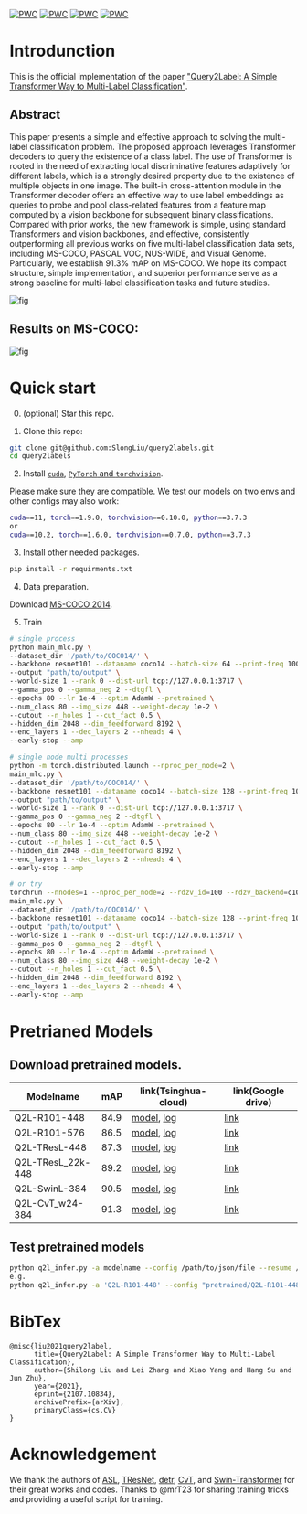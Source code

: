[![PWC](https://img.shields.io/endpoint.svg?url=https://paperswithcode.com/badge/query2label-a-simple-transformer-way-to-multi/multi-label-classification-on-ms-coco)](https://paperswithcode.com/sota/multi-label-classification-on-ms-coco?p=query2label-a-simple-transformer-way-to-multi)
[![PWC](https://img.shields.io/endpoint.svg?url=https://paperswithcode.com/badge/query2label-a-simple-transformer-way-to-multi/multi-label-classification-on-nus-wide)](https://paperswithcode.com/sota/multi-label-classification-on-nus-wide?p=query2label-a-simple-transformer-way-to-multi)
[![PWC](https://img.shields.io/endpoint.svg?url=https://paperswithcode.com/badge/query2label-a-simple-transformer-way-to-multi/multi-label-classification-on-pascal-voc-2007)](https://paperswithcode.com/sota/multi-label-classification-on-pascal-voc-2007?p=query2label-a-simple-transformer-way-to-multi)
[![PWC](https://img.shields.io/endpoint.svg?url=https://paperswithcode.com/badge/query2label-a-simple-transformer-way-to-multi/multi-label-classification-on-pascal-voc-2012)](https://paperswithcode.com/sota/multi-label-classification-on-pascal-voc-2012?p=query2label-a-simple-transformer-way-to-multi)

# Introdunction
This is the official implementation of the paper ["Query2Label: A Simple Transformer Way to Multi-Label Classification"](https://arxiv.org/abs/2107.10834).
## Abstract

This paper presents a simple and effective approach to solving the multi-label classification problem. The proposed approach leverages Transformer decoders to query the existence of a class label. The use of Transformer is rooted in the need of extracting local discriminative features adaptively for different labels, which is a strongly desired property due to the existence of multiple objects in one image. The built-in cross-attention module in the Transformer decoder offers an effective way to use label embeddings as queries to probe and pool class-related features from a feature map computed by a vision backbone for subsequent binary classifications. Compared with prior works, the new framework is simple, using standard Transformers and vision backbones, and effective, consistently outperforming all previous works on five multi-label classification data sets, including MS-COCO, PASCAL VOC, NUS-WIDE, and Visual Genome. Particularly, we establish 91.3% mAP on MS-COCO. We hope its compact structure, simple implementation, and superior performance serve as a strong baseline for multi-label classification tasks and future studies.

![fig](images/framework4_00.png)

## Results on MS-COCO:
![fig](images/coco_q2l_results.png)


# Quick start
0. (optional) Star this repo. 

1. Clone this repo:
```sh
git clone git@github.com:SlongLiu/query2labels.git
cd query2labels
```

2. Install [```cuda```](https://developer.nvidia.com/cuda-downloads), [```PyTorch``` and ```torchvision```](https://pytorch.org/).

Please make sure they are compatible.
We test our models on two envs and other configs may also work:
```sh
cuda==11, torch==1.9.0, torchvision==0.10.0, python==3.7.3
or
cuda==10.2, torch==1.6.0, torchvision==0.7.0, python==3.7.3
```

3. Install other needed packages.
```sh
pip install -r requirments.txt
```

4. Data preparation.

Download [MS-COCO 2014](https://cocodataset.org/#download).

5. Train
```sh
# single process
python main_mlc.py \
--dataset_dir '/path/to/COCO14/' \
--backbone resnet101 --dataname coco14 --batch-size 64 --print-freq 100 \
--output "path/to/output" \
--world-size 1 --rank 0 --dist-url tcp://127.0.0.1:3717 \
--gamma_pos 0 --gamma_neg 2 --dtgfl \
--epochs 80 --lr 1e-4 --optim AdamW --pretrained \
--num_class 80 --img_size 448 --weight-decay 1e-2 \
--cutout --n_holes 1 --cut_fact 0.5 \
--hidden_dim 2048 --dim_feedforward 8192 \
--enc_layers 1 --dec_layers 2 --nheads 4 \
--early-stop --amp 

# single node multi processes
python -m torch.distributed.launch --nproc_per_node=2 \
main_mlc.py \
--dataset_dir '/path/to/COCO14/' \
--backbone resnet101 --dataname coco14 --batch-size 128 --print-freq 100 \
--output "path/to/output" \
--world-size 1 --rank 0 --dist-url tcp://127.0.0.1:3717 \
--gamma_pos 0 --gamma_neg 2 --dtgfl \
--epochs 80 --lr 1e-4 --optim AdamW --pretrained \
--num_class 80 --img_size 448 --weight-decay 1e-2 \
--cutout --n_holes 1 --cut_fact 0.5 \
--hidden_dim 2048 --dim_feedforward 8192 \
--enc_layers 1 --dec_layers 2 --nheads 4 \
--early-stop --amp 

# or try 
torchrun --nnodes=1 --nproc_per_node=2 --rdzv_id=100 --rdzv_backend=c10d \
main_mlc.py \
--dataset_dir '/path/to/COCO14/' \
--backbone resnet101 --dataname coco14 --batch-size 128 --print-freq 100 \
--output "path/to/output" \
--world-size 1 --rank 0 --dist-url tcp://127.0.0.1:3717 \
--gamma_pos 0 --gamma_neg 2 --dtgfl \
--epochs 80 --lr 1e-4 --optim AdamW --pretrained \
--num_class 80 --img_size 448 --weight-decay 1e-2 \
--cutout --n_holes 1 --cut_fact 0.5 \
--hidden_dim 2048 --dim_feedforward 8192 \
--enc_layers 1 --dec_layers 2 --nheads 4 \
--early-stop --amp 
```


# Pretrianed Models
## Download pretrained models.
|  Modelname   | mAP | link(Tsinghua-cloud)  | link(Google drive)  | 
|  ----  | ----  | ---- | ---- | 
| Q2L-R101-448  | 84.9 | [model](https://cloud.tsinghua.edu.cn/d/a1560cd327dc45d0ad8e/), [log](https://cloud.tsinghua.edu.cn/d/a1560cd327dc45d0ad8e/?p=%2FQ2L-logs&mode=list) | [link](https://drive.google.com/drive/folders/1_hu98VQ4zZ6F65OvhJzTbp2W3sqaLywP?usp=sharing) |
| Q2L-R101-576  | 86.5 | [model](https://cloud.tsinghua.edu.cn/d/a1560cd327dc45d0ad8e/), [log](https://cloud.tsinghua.edu.cn/d/a1560cd327dc45d0ad8e/?p=%2FQ2L-logs&mode=list) |[link](https://drive.google.com/drive/folders/1_hu98VQ4zZ6F65OvhJzTbp2W3sqaLywP?usp=sharing) |
| Q2L-TResL-448  | 87.3 | [model](https://cloud.tsinghua.edu.cn/d/a1560cd327dc45d0ad8e/), [log](https://cloud.tsinghua.edu.cn/d/a1560cd327dc45d0ad8e/?p=%2FQ2L-logs&mode=list) |[link](https://drive.google.com/drive/folders/1_hu98VQ4zZ6F65OvhJzTbp2W3sqaLywP?usp=sharing) |
| Q2L-TResL_22k-448  | 89.2 | [model](https://cloud.tsinghua.edu.cn/d/a1560cd327dc45d0ad8e/), [log](https://cloud.tsinghua.edu.cn/d/a1560cd327dc45d0ad8e/?p=%2FQ2L-logs&mode=list) |[link](https://drive.google.com/drive/folders/1_hu98VQ4zZ6F65OvhJzTbp2W3sqaLywP?usp=sharing) |
| Q2L-SwinL-384  | 90.5 | [model](https://cloud.tsinghua.edu.cn/d/a1560cd327dc45d0ad8e/), [log](https://cloud.tsinghua.edu.cn/d/a1560cd327dc45d0ad8e/?p=%2FQ2L-logs&mode=list) |[link](https://drive.google.com/drive/folders/1_hu98VQ4zZ6F65OvhJzTbp2W3sqaLywP?usp=sharing) |
| Q2L-CvT_w24-384  | 91.3 | [model](https://cloud.tsinghua.edu.cn/d/a1560cd327dc45d0ad8e/), [log](https://cloud.tsinghua.edu.cn/d/a1560cd327dc45d0ad8e/?p=%2FQ2L-logs&mode=list) |[link](https://drive.google.com/drive/folders/1_hu98VQ4zZ6F65OvhJzTbp2W3sqaLywP?usp=sharing) |

## Test pretrained models
```sh
python q2l_infer.py -a modelname --config /path/to/json/file --resume /path/to/pkl/file [other args]
e.g.
python q2l_infer.py -a 'Q2L-R101-448' --config "pretrained/Q2L-R101-448/config_new.json" -b 16 --resume 'pretrained/Q2L-R101-448/checkpoint.pkl'
```



# BibTex
```
@misc{liu2021query2label,
      title={Query2Label: A Simple Transformer Way to Multi-Label Classification}, 
      author={Shilong Liu and Lei Zhang and Xiao Yang and Hang Su and Jun Zhu},
      year={2021},
      eprint={2107.10834},
      archivePrefix={arXiv},
      primaryClass={cs.CV}
}
```

# Acknowledgement
We thank the authors of [ASL](https://github.com/Alibaba-MIIL/ASL), [TResNet](https://github.com/Alibaba-MIIL/TResNet), [detr](https://github.com/facebookresearch/detr), [CvT](https://github.com/microsoft/CvT), and [Swin-Transformer](https://github.com/microsoft/Swin-Transformer) for their great works and codes.
Thanks to @mrT23 for sharing training tricks and providing a useful script for training.

